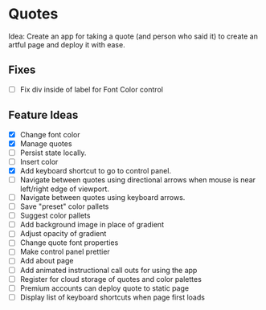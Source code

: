 # Quotes

Idea: Create an app for taking a quote (and person who said it) to create an artful page and deploy it with ease.

## Fixes

- [ ] Fix div inside of label for Font Color control

## Feature Ideas

- [x] Change font color
- [x] Manage quotes
- [ ] Persist state locally.
- [ ] Insert color
- [x] Add keyboard shortcut to go to control panel.
- [ ] Navigate between quotes using directional arrows when mouse is near left/right edge of viewport.
- [ ] Navigate between quotes using keyboard arrows.
- [ ] Save "preset" color pallets
- [ ] Suggest color pallets
- [ ] Add background image in place of gradient
- [ ] Adjust opacity of gradient
- [ ] Change quote font properties
- [ ] Make control panel prettier
- [ ] Add about page
- [ ] Add animated instructional call outs for using the app
- [ ] Register for cloud storage of quotes and color palettes
- [ ] Premium accounts can deploy quote to static page
- [ ] Display list of keyboard shortcuts when page first loads

